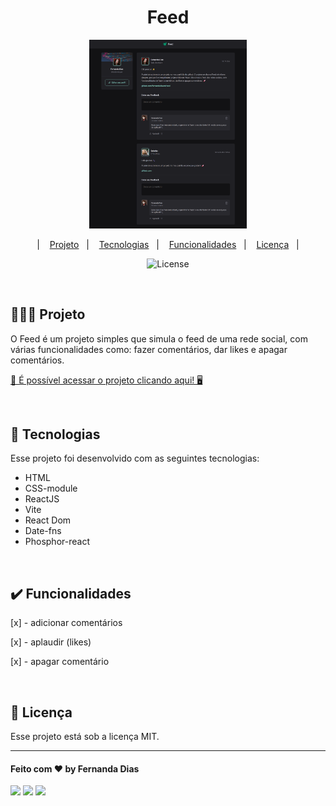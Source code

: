 <h1 align="center"> Feed </h1>

<p align="center">
  <img alt="weather app" src=".github/preview.png" width="50%">
</p>

<p align="center">
  &nbsp;&nbsp;&nbsp;|&nbsp;&nbsp;&nbsp;
      <a href="#-projeto">Projeto</a>&nbsp;&nbsp;&nbsp;|&nbsp;&nbsp;&nbsp;
  <a href="#-tecnologias">Tecnologias</a>&nbsp;&nbsp;&nbsp;|&nbsp;&nbsp;&nbsp;
  <a href="#-funcionalidades">Funcionalidades</a>&nbsp;&nbsp;&nbsp;|&nbsp;&nbsp;&nbsp;
  <a href="#memo-licença">Licença</a>&nbsp;&nbsp;&nbsp;|&nbsp;&nbsp;&nbsp;
</p>

<p align="center">
  <img alt="License" src="https://img.shields.io/static/v1?label=license&message=MIT&color=49AA26&labelColor=000000">
</p>
<br>

## 👩🏻‍💻 Projeto
<p>
O Feed é um projeto simples que simula o feed de uma rede social, com várias funcionalidades como: fazer comentários, dar likes e apagar comentários.
</p>

[🔗 É possível acessar o projeto clicando aqui! 🖥️](https://feed-eosin-tau.vercel.app/)

<br>

## 🚀 Tecnologias

Esse projeto foi desenvolvido com as seguintes tecnologias:

- HTML
- CSS-module
- ReactJS
- Vite
- React Dom
- Date-fns
- Phosphor-react

<br>

## ✔️ Funcionalidades

[x] - adicionar comentários

[x] - aplaudir (likes)

[x] - apagar comentário

<br>


## :memo: Licença

Esse projeto está sob a licença MIT.

---
#### Feito com ♥ by Fernanda Dias
<div>
<p align="left">
<a href="https://www.linkedin.com/in/fernandadiasme" target="_blank"><img src="https://img.shields.io/badge/-LinkedIn-%230077B5?style=for-the-badge&logo=linkedin&logoColor=white" target="_blank"></a>  
<a href = "mailto:fernandadias.dev@gmail.com"><img src="https://img.shields.io/badge/-Gmail-%23333?style=for-the-badge&logo=gmail&logoColor=white" target="_blank"></a>
<a href="https://instagram.com/ferandadias" target="_blank"><img src="https://img.shields.io/badge/-Instagram-%23E4405F?style=for-the-badge&logo=instagram&logoColor=white" target="_blank"></a>
</div>





















